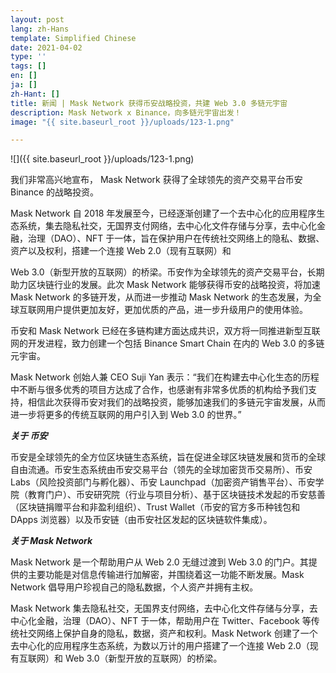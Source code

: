 ```yaml
---
layout: post
lang: zh-Hans
template: Simplified Chinese
date: 2021-04-02
type: ''
tags: []
en: []
ja: []
zh-Hant: []
title: 新闻 | Mask Network 获得币安战略投资，共建 Web 3.0 多链元宇宙
description: Mask Network x Binance，向多链元宇宙出发！
image: "{{ site.baseurl_root }}/uploads/123-1.png"

---
```

![]({{ site.baseurl_root }}/uploads/123-1.png)

我们非常高兴地宣布， Mask Network 获得了全球领先的资产交易平台币安 Binance 的战略投资。

Mask Network 自 2018 年发展至今，已经逐渐创建了一个去中心化的应用程序生态系统，集去隐私社交，无国界支付网络，去中心化文件存储与分享，去中心化金融，治理（DAO）、NFT 于一体，旨在保护用户在传统社交网络上的隐私、数据、资产以及权利，搭建一个连接 Web 2.0（现有互联网）和

 Web 3.0（新型开放的互联网）的桥梁。币安作为全球领先的资产交易平台，长期助力区块链行业的发展。此次 Mask Network 能够获得币安的战略投资，将加速 Mask Network 的多链开发，从而进一步推动 Mask Network 的生态发展，为全球互联网用户提供更加友好，更加优质的产品，进一步升级用户的使用体验。

币安和 Mask Network 已经在多链构建方面达成共识，双方将一同推进新型互联网的开发进程，致力创建一个包括 Binance Smart Chain 在内的 Web 3.0 的多链元宇宙。

Mask Network 创始人兼 CEO Suji Yan 表示：“我们在构建去中心化生态的历程中不断与很多优秀的项目方达成了合作，也感谢有非常多优质的机构给予我们支持，相信此次获得币安对我们的战略投资，能够加速我们的多链元宇宙发展，从而进一步将更多的传统互联网的用户引入到 Web 3.0 的世界。”

**_关于 币安_**

币安是全球领先的全方位区块链生态系统，旨在促进全球区块链发展和货币的全球自由流通。币安生态系统由币安交易平台（领先的全球加密货币交易所）、币安 Labs（风险投资部门与孵化器）、币安 Launchpad（加密资产销售平台）、币安学院（教育门户）、币安研究院（行业与项目分析）、基于区块链技术发起的币安慈善（区块链捐赠平台和非盈利组织）、Trust Wallet（币安的官方多币种钱包和 DApps 浏览器）以及币安链（由币安社区发起的区块链软件集成）。

**_关于 Mask Network_**

Mask Network 是一个帮助用户从 Web 2.0 无缝过渡到 Web 3.0 的门户。其提供的主要功能是对信息传输进行加解密，并围绕着这一功能不断发展。Mask Network 倡导用户珍视自己的隐私数据，个人资产并拥有主权。

Mask Network 集去隐私社交，无国界支付网络，去中心化文件存储与分享，去中心化金融，治理（DAO）、NFT 于一体，帮助用户在 Twitter、Facebook 等传统社交网络上保护自身的隐私，数据，资产和权利。Mask Network 创建了一个去中心化的应用程序生态系统，为数以万计的用户搭建了一个连接 Web 2.0（现有互联网）和 Web 3.0（新型开放的互联网）的桥梁。